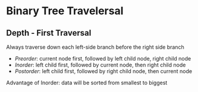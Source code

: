 # Binary Tree Travelersal

## Depth - First Traversal

Always traverse down each left-side branch before the right side branch

- *Preorder*: current node first, followed by left child node,  right child node
- *Inorder*: left child first, followed by current node, then right child node
- *Postorder*: left child first, followed by right child node, then current node  

Advantage of Inorder: data will be sorted from smallest to biggest